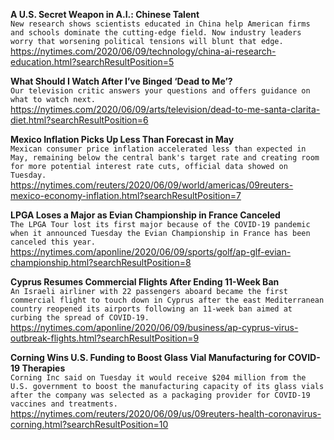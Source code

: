 **A U.S. Secret Weapon in A.I.: Chinese Talent**\
`New research shows scientists educated in China help American firms and schools dominate the cutting-edge field. Now industry leaders worry that worsening political tensions will blunt that edge.`\
https://nytimes.com/2020/06/09/technology/china-ai-research-education.html?searchResultPosition=5

**What Should I Watch After I’ve Binged ‘Dead to Me’?**\
`Our television critic answers your questions and offers guidance on what to watch next.`\
https://nytimes.com/2020/06/09/arts/television/dead-to-me-santa-clarita-diet.html?searchResultPosition=6

**Mexico Inflation Picks Up Less Than Forecast in May**\
`Mexican consumer price inflation accelerated less than expected in May, remaining below the central bank's target rate and creating room for more potential interest rate cuts, official data showed on Tuesday.`\
https://nytimes.com/reuters/2020/06/09/world/americas/09reuters-mexico-economy-inflation.html?searchResultPosition=7

**LPGA Loses a Major as Evian Championship in France Canceled**\
`The LPGA Tour lost its first major because of the COVID-19 pandemic when it announced Tuesday the Evian Championship in France has been canceled this year.`\
https://nytimes.com/aponline/2020/06/09/sports/golf/ap-glf-evian-championship.html?searchResultPosition=8

**Cyprus Resumes Commercial Flights After Ending 11-Week Ban**\
`An Israeli airliner with 22 passengers aboard became the first commercial flight to touch down in Cyprus after the east Mediterranean country reopened its airports following an 11-week ban aimed at curbing the spread of COVID-19.`\
https://nytimes.com/aponline/2020/06/09/business/ap-cyprus-virus-outbreak-flights.html?searchResultPosition=9

**Corning Wins U.S. Funding to Boost Glass Vial Manufacturing for COVID-19 Therapies**\
`Corning Inc said on Tuesday it would receive $204 million from the U.S. government to boost the manufacturing capacity of its glass vials after the company was selected as a packaging provider for COVID-19 vaccines and treatments.`\
https://nytimes.com/reuters/2020/06/09/us/09reuters-health-coronavirus-corning.html?searchResultPosition=10

